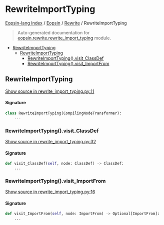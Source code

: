 # RewriteImportTyping

[Eopsin-lang Index](../../README.md#eopsin-lang-index) /
[Eopsin](../index.md#eopsin) /
[Rewrite](./index.md#rewrite) /
RewriteImportTyping

> Auto-generated documentation for [eopsin.rewrite.rewrite_import_typing](https://github.com/ImperatorLang/eopsin/blob/main/eopsin/rewrite/rewrite_import_typing.py) module.

- [RewriteImportTyping](#rewriteimporttyping)
  - [RewriteImportTyping](#rewriteimporttyping-1)
    - [RewriteImportTyping().visit_ClassDef](#rewriteimporttyping()visit_classdef)
    - [RewriteImportTyping().visit_ImportFrom](#rewriteimporttyping()visit_importfrom)

## RewriteImportTyping

[Show source in rewrite_import_typing.py:11](https://github.com/ImperatorLang/eopsin/blob/main/eopsin/rewrite/rewrite_import_typing.py#L11)

#### Signature

```python
class RewriteImportTyping(CompilingNodeTransformer):
    ...
```

### RewriteImportTyping().visit_ClassDef

[Show source in rewrite_import_typing.py:32](https://github.com/ImperatorLang/eopsin/blob/main/eopsin/rewrite/rewrite_import_typing.py#L32)

#### Signature

```python
def visit_ClassDef(self, node: ClassDef) -> ClassDef:
    ...
```

### RewriteImportTyping().visit_ImportFrom

[Show source in rewrite_import_typing.py:16](https://github.com/ImperatorLang/eopsin/blob/main/eopsin/rewrite/rewrite_import_typing.py#L16)

#### Signature

```python
def visit_ImportFrom(self, node: ImportFrom) -> Optional[ImportFrom]:
    ...
```